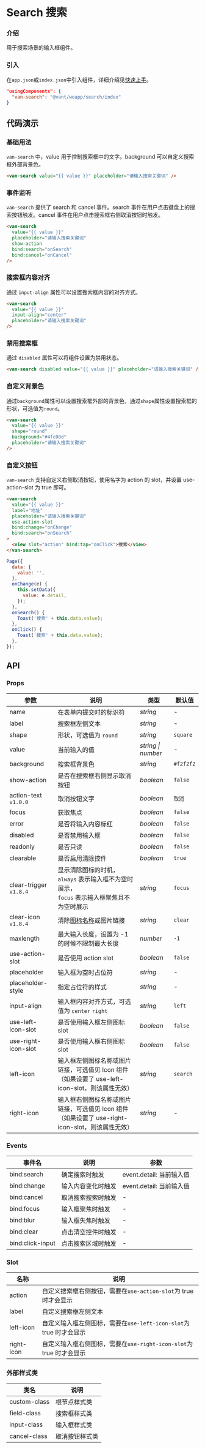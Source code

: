 # Search 搜索

### 介绍

用于搜索场景的输入框组件。

### 引入

在`app.json`或`index.json`中引入组件，详细介绍见[快速上手](#/quickstart#yin-ru-zu-jian)。

```json
"usingComponents": {
  "van-search": "@vant/weapp/search/index"
}
```

## 代码演示

### 基础用法

`van-search` 中，value 用于控制搜索框中的文字。background 可以自定义搜索框外部背景色。

```html
<van-search value="{{ value }}" placeholder="请输入搜索关键词" />
```

### 事件监听

`van-search` 提供了 search 和 cancel 事件。search 事件在用户点击键盘上的搜索按钮触发。cancel 事件在用户点击搜索框右侧取消按钮时触发。

```html
<van-search
  value="{{ value }}"
  placeholder="请输入搜索关键词"
  show-action
  bind:search="onSearch"
  bind:cancel="onCancel"
/>
```

### 搜索框内容对齐

通过 `input-align` 属性可以设置搜索框内容的对齐方式。

```html
<van-search
  value="{{ value }}"
  input-align="center"
  placeholder="请输入搜索关键词"
/>
```

### 禁用搜索框

通过 `disabled` 属性可以将组件设置为禁用状态。

```html
<van-search disabled value="{{ value }}" placeholder="请输入搜索关键词" />
```

### 自定义背景色

通过`background`属性可以设置搜索框外部的背景色，通过`shape`属性设置搜索框的形状，可选值为`round`。

```html
<van-search
  value="{{ value }}"
  shape="round"
  background="#4fc08d"
  placeholder="请输入搜索关键词"
/>
```

### 自定义按钮

`van-search` 支持自定义右侧取消按钮，使用名字为 action 的 slot，并设置 use-action-slot 为 true 即可。

```html
<van-search
  value="{{ value }}"
  label="地址"
  placeholder="请输入搜索关键词"
  use-action-slot
  bind:change="onChange"
  bind:search="onSearch"
>
  <view slot="action" bind:tap="onClick">搜索</view>
</van-search>
```

```javascript
Page({
  data: {
    value: '',
  },
  onChange(e) {
    this.setData({
      value: e.detail,
    });
  },
  onSearch() {
    Toast('搜索' + this.data.value);
  },
  onClick() {
    Toast('搜索' + this.data.value);
  },
});
```

## API

### Props

| 参数                   | 说明                                                                                              | 类型               | 默认值    |
| ---------------------- | ------------------------------------------------------------------------------------------------- | ------------------ | ---       |
| name                   | 在表单内提交时的标识符                                                                            | _string_           | -         |
| label                  | 搜索框左侧文本                                                                                    | _string_           | -         |
| shape                  | 形状，可选值为 `round`                                                                            | _string_           | `square`  |
| value                  | 当前输入的值                                                                                      | _string \| number_ | -         |
| background             | 搜索框背景色                                                                                      | _string_           | `#f2f2f2` |
| show-action            | 是否在搜索框右侧显示取消按钮                                                                      | _boolean_          | `false`   |
| action-text `v1.0.0`   | 取消按钮文字                                                                                      | _boolean_          | `取消`    |
| focus                  | 获取焦点                                                                                          | _boolean_          | `false`   |
| error                  | 是否将输入内容标红                                                                                | _boolean_          | `false`   |
| disabled               | 是否禁用输入框                                                                                    | _boolean_          | `false`   |
| readonly               | 是否只读                                                                                          | _boolean_          | `false`   |
| clearable              | 是否启用清除控件                                                                                  | _boolean_          | `true`    |
| clear-trigger `v1.8.4` | 显示清除图标的时机，`always` 表示输入框不为空时展示，<br>`focus` 表示输入框聚焦且不为空时展示     | _string_           | `focus`   |
| clear-icon `v1.8.4`    | 清除[图标名称](#/icon)或图片链接                                                                  | _string_           | `clear`   |
| maxlength              | 最大输入长度，设置为 -1 的时候不限制最大长度                                                      | _number_           | `-1`      |
| use-action-slot        | 是否使用 action slot                                                                              | _boolean_          | `false`   |
| placeholder            | 输入框为空时占位符                                                                                | _string_           | -         |
| placeholder-style      | 指定占位符的样式                                                                                  | _string_           | -         |
| input-align            | 输入框内容对齐方式，可选值为 `center` `right`                                                     | _string_           | `left`    |
| use-left-icon-slot     | 是否使用输入框左侧图标 slot                                                                       | _boolean_          | `false`   |
| use-right-icon-slot    | 是否使用输入框右侧图标 slot                                                                       | _boolean_          | `false`   |
| left-icon              | 输入框左侧图标名称或图片链接，可选值见 Icon 组件（如果设置了 use-left-icon-slot，则该属性无效）   | _string_           | `search`  |
| right-icon             | 输入框右侧图标名称或图片链接，可选值见 Icon 组件（如果设置了 use-right-icon-slot，则该属性无效）  | _string_           | -         |

### Events

| 事件名           | 说明               | 参数                     |
| ---------------- | ------------------ | ------------------------ |
| bind:search      | 确定搜索时触发     | event.detail: 当前输入值 |
| bind:change      | 输入内容变化时触发 | event.detail: 当前输入值 |
| bind:cancel      | 取消搜索搜索时触发 | -                        |
| bind:focus       | 输入框聚焦时触发   | -                        |
| bind:blur        | 输入框失焦时触发   | -                        |
| bind:clear       | 点击清空控件时触发 | -                        |
| bind:click-input | 点击搜索区域时触发 | -                        |

### Slot

| 名称       | 说明                                                                |
| ---------- | ------------------------------------------------------------------- |
| action     | 自定义搜索框右侧按钮，需要在`use-action-slot`为 true 时才会显示     |
| label      | 自定义搜索框左侧文本                                                |
| left-icon  | 自定义输入框左侧图标，需要在`use-left-icon-slot`为 true 时才会显示  |
| right-icon | 自定义输入框右侧图标，需要在`use-right-icon-slot`为 true 时才会显示 |

### 外部样式类

| 类名         | 说明           |
| ------------ | -------------- |
| custom-class | 根节点样式类   |
| field-class  | 搜索框样式类   |
| input-class  | 输入框样式类   |
| cancel-class | 取消按钮样式类 |
